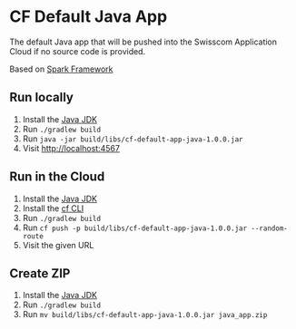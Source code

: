 # CF Default Java App

The default Java app that will be pushed into the Swisscom Application Cloud if no source code is provided.

Based on [Spark Framework](http://sparkjava.com)

## Run locally

1. Install the [Java JDK](http://www.oracle.com/technetwork/java/javase/downloads/index.html)
1. Run `./gradlew build`
1. Run `java -jar build/libs/cf-default-app-java-1.0.0.jar`
1. Visit [http://localhost:4567](http://localhost:4567)

## Run in the Cloud

1. Install the [Java JDK](http://www.oracle.com/technetwork/java/javase/downloads/index.html)
1. Install the [cf CLI](https://github.com/cloudfoundry/cli#downloads)
1. Run `./gradlew build`
1. Run `cf push -p build/libs/cf-default-app-java-1.0.0.jar --random-route`
1. Visit the given URL

## Create ZIP

1. Install the [Java JDK](http://www.oracle.com/technetwork/java/javase/downloads/index.html)
1. Run `./gradlew build`
1. Run `mv build/libs/cf-default-app-java-1.0.0.jar java_app.zip`
